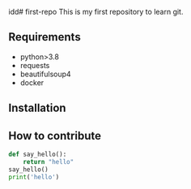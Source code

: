 idd# first-repo
This is my first repository to learn git.

## Requirements

- python>3.8
- requests
- beautifulsoup4
- docker

## Installation

## How to contribute

``` python
def say_hello():
    return "hello"
say_hello()
print('hello')
```
